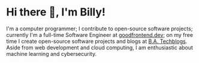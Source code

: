# Hi there 👋, I'm Billy!

I'm a computer programmer; I contribute to open-source software projects; currently I'm a full-time Software Engineer at [goodfrontend.dev](https://goodfrontend.dev); on my free time I create open-source software projects and blogs at [B.A. Techblogs](https://techblogs.gatsbyjs.io). Aside from web development and cloud computing, I am enthusiastic about machine learning and cybersecurity.
